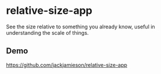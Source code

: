 relative-size-app
=================

See the size relative to something you already know, useful in understanding the scale of things.

## Demo
https://github.com/jackjamieson/relative-size-app
